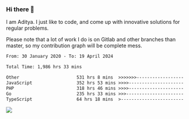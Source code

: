 ### Hi there 👋

I am Aditya. I just like to code, and come up with innovative solutions for regular problems.

Please note that a lot of work I do is on Gitlab and other branches than master, so my contribution graph will be complete mess.

<!--START_SECTION:waka-->

```txt
From: 30 January 2020 - To: 19 April 2024

Total Time: 1,986 hrs 33 mins

Other                      531 hrs 8 mins  >>>>>>>------------------   26.74 %
JavaScript                 352 hrs 53 mins >>>>---------------------   17.76 %
PHP                        318 hrs 46 mins >>>>---------------------   16.05 %
Go                         235 hrs 33 mins >>>----------------------   11.86 %
TypeScript                 64 hrs 18 mins  >------------------------   03.24 %
```

<!--END_SECTION:waka-->

![](https://komarev.com/ghpvc/?username=BrainBuzzer)

